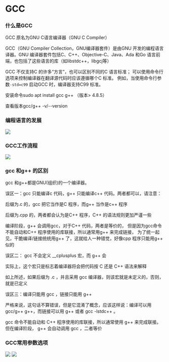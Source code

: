 # GCC

### 什么是GCC

GCC 原名为GNU C语言编译器（GNU C Compiler）

GCC（GNU Compiler Collection，GNU编译器套件）是由GNU 开发的编程语言
译器。GNU 编译器套件包括C、C++、Objective-C、Java、Ada 和Go 语言前
端，也包括了这些语言的库（如libstdc++，libgcj等）

GCC 不仅支持C 的许多“方言”，也可以区别不同的C 语言标准；
可以使用命令行选项来控制编译器在翻译源代码时应该遵循哪个C 标准。
例如，当使用命令行参数`-std=c99` 启动GCC 时，编译器支持C99 标准。

安装命令sudo apt install gcc g++ （版本> 4.8.5）

查看版本gcc/g++ -v/--version

### 编程语言的发展

![](../../image/linuxnet/160642.png)

### GCC工作流程

![](../../image/linuxnet/160725.png)

### gcc 和g++ 的区别

gcc 和g++都是GNU(组织)的一个编译器。

误区一：gcc 只能编译c 代码，g++ 只能编译c++ 代码。两者都可以，请注意：

后缀为.c 的，gcc 把它当作是C 程序，而g++ 当作是c++ 程序

后缀为.cpp 的，两者都会认为是C++ 程序，C++ 的语法规则更加严谨一些

编译阶段，g++ 会调用gcc，对于C++ 代码，两者是等价的，
但是因为gcc命令不能自动和C++ 程序使用的库联接，所以通常用g++ 来完成链接，
为了统一起见，干脆编译/链接统统用g++ 了，这就给人一种错觉，好像cpp 程序只能用g++ 似的

误区二： gcc 不会定义 __cplusplus 宏，而 g++ 会

实际上，这个宏只是标志着编译器将会把代码按 C 还是 C++ 语法来解释

如上所述，如果后缀为 .c ，并且采用 gcc 编译器，则该宏就是未定义的，否则，
就是已定义

误区三：编译只能用 gcc ，链接只能用 g++

严格来说，这句话不算错误，但是它混淆了概念，应该这样说：编译可以用
gcc/g++ g++，而链接可以用 g++ 或者 gcc -lstdc++ 。

gcc 命令不能自动和 C++ 程序使用的库联接，所以通常使用 g++ 来完成联接。
但在编译阶段， g++ 会自动调用 gcc ，二者等价

### GCC常用参数选项

![](../../image/linuxnet/161155.png)
![](../../image/linuxnet/161201.png)

